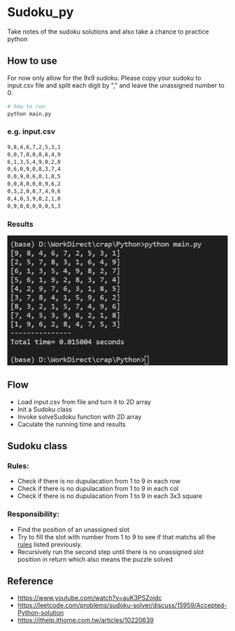 # Sudoku_py
Take notes of the sudoku solutions and also take a chance to practice python

## How to use 
For now only allow for the 9x9 sudoku.
Please copy your sudoku to input.csv file and split each digit by "," and leave the unassigned number to 0.

```python
# how to run
python main.py
```

### e.g. input.csv
```sh
9,8,4,6,7,2,5,3,1
0,0,7,0,0,0,6,4,9
6,1,3,5,4,9,0,2,0
0,6,0,9,0,8,3,7,4
0,0,9,0,6,0,1,8,5
0,0,8,0,0,0,9,6,2
0,3,2,0,0,7,4,9,6
0,4,0,3,9,0,2,1,0
0,9,0,0,0,0,0,5,3
```
### Results
![sample image](./results/202202211046.jpg)


## Flow
- Load input.csv from file and turn it to 2D array 
- Init a Sudoku class
- Invoke solveSudoku function with 2D array
- Caculate the running time and results

## Sudoku class
### Rules:
- Check if there is no dupulacation from 1 to 9 in each row
- Check if there is no dupulacation from 1 to 9 in each col
- Check if there is no dupulacation from 1 to 9 in each 3x3 square
### Responsibility:
- Find the position of an unassigned slot
- Try to fill the slot with number from 1 to 9 to see if that matchs all the [rules](###Rules) listed previously. 
- Recursively run the second step until there is no unassigned slot position in return which also means the puzzle solved

## Reference
- https://www.youtube.com/watch?v=auK3PSZoidc
- https://leetcode.com/problems/sudoku-solver/discuss/15959/Accepted-Python-solution
- https://ithelp.ithome.com.tw/articles/10220639